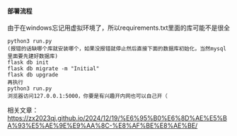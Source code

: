 #### 部署流程

由于在windows忘记用虚拟环境了，所以requirements.txt里面的库可能不是很全

```
python3 run.py
(报错的话缺哪个库就安装哪个，如果没报错就停止然后直接下面的数据库初始化，当然mysql里面要先建好数据库)
flask db init
flask db migrate -m "Initial"
flask db upgrade
再执行
python3 run.py
浏览器访问127.0.0.1:5000，你要是有兴趣开内网也可以自己开（
```

相关文章：https://zx2023qj.github.io/2024/12/19/%E6%95%B0%E6%8D%AE%E5%BA%93%E5%AE%9E%E9%AA%8C-%E8%AF%BE%E8%AE%BE/
